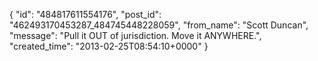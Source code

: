  {
   "id": "484817611554176",
   "post_id": "462493170453287_484745448228059",
   "from_name": "Scott Duncan",
   "message": "Pull it OUT of jurisdiction. Move it ANYWHERE.",
   "created_time": "2013-02-25T08:54:10+0000"
 }
